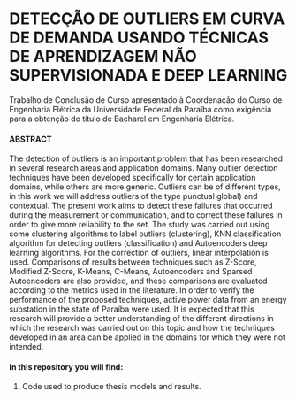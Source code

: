 # DETECÇÃO DE OUTLIERS EM CURVA DE DEMANDA USANDO TÉCNICAS DE APRENDIZAGEM NÃO SUPERVISIONADA E DEEP LEARNING

Trabalho de Conclusão de Curso apresentado à Coordenação do Curso de Engenharia Elétrica da Universidade Federal da Paraíba como exigência para a obtenção do título de Bacharel em Engenharia Elétrica.

#### ABSTRACT

The detection of outliers is an important problem that has been researched in several research areas and application domains. Many outlier detection techniques have been
developed specifically for certain application domains, while others are more generic. Outliers can be of different types, in this work we will address outliers of the type punctual global) and contextual. The present work aims to detect these failures that occurred during the measurement or communication, and to correct these failures in order to give more reliability to the set. The study was carried out using some clustering algorithms to label outliers (clustering), KNN classification algorithm for detecting outliers (classification) and Autoencoders deep learning algorithms. For the correction of outliers, linear interpolation is used. Comparisons of results between techniques such as Z-Score, Modified Z-Score, K-Means, C-Means, Autoencoders and Sparsed Autoencoders are also provided, and these comparisons are evaluated according to the metrics used in the literature. In order to verify the performance of the proposed techniques, active power data from an energy substation in the state of Paraíba were used. It is expected that this research will provide a better understanding of the different directions in which the research was carried out on this topic and how the techniques developed in an area can be applied in the domains for which they were not intended.


#### In this repository you will find:

1. Code used to produce thesis models and results.

